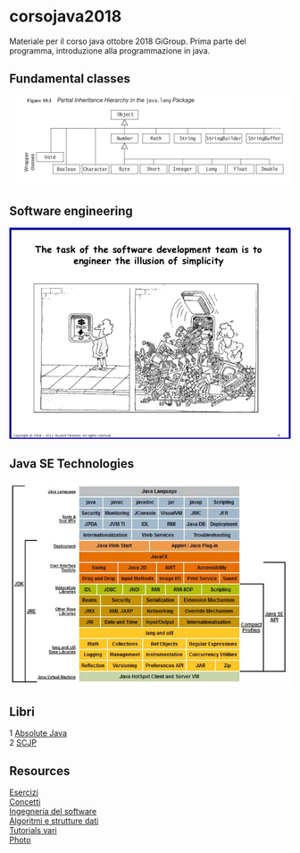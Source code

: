 # corsojava2018
Materiale per il corso java ottobre 2018 GiGroup.
Prima parte del programma, introduzione alla programmazione in java.

## Fundamental classes
![alt text](javalang.png "Java Lang")

## Software engineering
![alt text](illusion.jpg "Illusion")

## Java SE Technologies
![javaTech](jse.jpg "Java SE Technologies")
 
## Libri
 1 [Absolute Java](https://drive.google.com/open?id=0B4b1SH9ZbeKnRFhhQVpnejRXS2s)  
 2 [SCJP](https://drive.google.com/open?id=0B4b1SH9ZbeKndnlVa2RKLXQ2clE)  

## Resources  
 [Esercizi](esercizi.md)  
 [Concetti](concetti.md)  
 [Ingegneria del software](http://sweng.web.cs.unibo.it/?page_id=856)   
 [Algoritmi e strutture dati](http://www.cs.unibo.it/~donat/alg.html)  
 [Tutorials vari](http://www.vogella.com/tutorials/)   
 [Photo](photo.html) 
 
 
